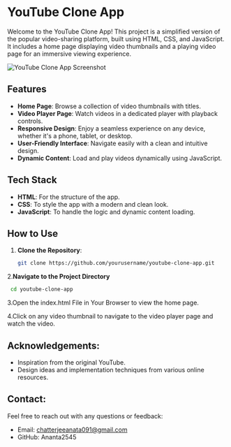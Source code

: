 # **YouTube Clone App**

Welcome to the YouTube Clone App! This project is a simplified version of the popular video-sharing platform, built using HTML, CSS, and JavaScript. It includes a home page displaying video thumbnails and a playing video page for an immersive viewing experience.

![YouTube Clone App Screenshot](images/homepage_screenshot.png)

## **Features**

- **Home Page**: Browse a collection of video thumbnails with titles.
- **Video Player Page**: Watch videos in a dedicated player with playback controls.
- **Responsive Design**: Enjoy a seamless experience on any device, whether it's a phone, tablet, or desktop.
- **User-Friendly Interface**: Navigate easily with a clean and intuitive design.
- **Dynamic Content**: Load and play videos dynamically using JavaScript.

## **Tech Stack**

- **HTML**: For the structure of the app.
- **CSS**: To style the app with a modern and clean look.
- **JavaScript**: To handle the logic and dynamic content loading.

## **How to Use**

1. **Clone the Repository**:
   ```bash
   git clone https://github.com/yourusername/youtube-clone-app.git
   ```
2.**Navigate to the Project Directory**
```bash
 cd youtube-clone-app
```
3.Open the index.html File in Your Browser to view the home page.

4.Click on any video thumbnail to navigate to the video player page and watch the video.

## **Acknowledgements**:
- Inspiration from the original YouTube.
- Design ideas and implementation techniques from various online resources.

## **Contact**:
Feel free to reach out with any questions or feedback:
- Email: chatterjeeanata091@gmail.com
- GitHub: Ananta2545
